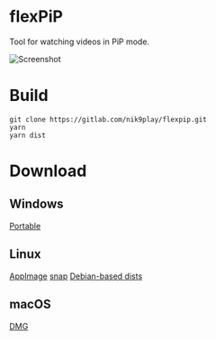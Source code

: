 # flexPiP
Tool for watching videos in PiP mode.

![Screenshot](https://i.imgur.com/LtSVGzD.png)

# Build

```console
git clone https://gitlab.com/nik9play/flexpip.git
yarn
yarn dist
```
# Download

## Windows
[Portable](https://bitbucket.org/nik9play/flexpip/downloads/flexpip_2.1.0.exe)
## Linux
[AppImage](https://megaworldnetwork.ru/flexpip/flexpip-latest.AppImage)
[snap](https://megaworldnetwork.ru/flexpip/flexpip-latest.snap)
[Debian-based dists](https://megaworldnetwork.ru/flexpip/flexpip-latest.deb)
## macOS
[DMG](https://bitbucket.org/nik9play/flexpip/downloads/flexpip-2.1.0.dmg)